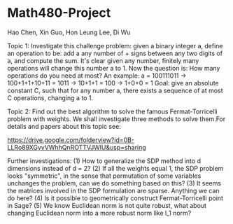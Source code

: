 Math480-Project
===============

Hao Chen, Xin Guo, Hon Leung Lee, Di Wu

Topic 1:
Investigate this challenge problem: given a binary integer a, define an operation to be: add a any number of + signs between any two digits of a, and compute the sum. It's clear given any number, finitely many operations will change this number a to 1. Now the question is: How many operations do you need at most? An example: a = 100111011 -> 100+1+1+10+11 = 1011 -> 10+1+1 = 100 -> 1+0+0 = 1 Goal: give an absolute constant C, such that for any number a, there exists a sequence of at most C operations, changing a to 1.

Topic 2: 
Find out the best algorithm to solve the famous Fermat-Torricelli problem with weights. We shall investigate three methods to solve them.For details and papers about this topic see: 

https://drive.google.com/folderview?id=0B-LLRo89XGyvVWhhQnROTTVJWlU&usp=sharing

Further investigations: 
(1) How to generalize the SDP method into d dimensions instead of d = 2? 
(2) If all the weights equal 1, the SDP problem looks "symmetric", in the sense that permutation of some variables unchanges the problem, can we do something based on this?
(3) It seems the matrices involved in the SDP formulation are sparse. Anything we can do here?
(4) Is it possible to geometrically construct Fermat-Torricelli point in Sage? 
(5) We know Euclidean norm is not quite robust, what about changing Euclidean norm into a more robust norm like l_1 norm?

